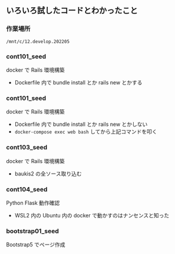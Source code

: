 ## いろいろ試したコードとわかったこと

### 作業場所
```
/mnt/c/12.develop.202205
```

### cont101_seed
docker で Rails 環境構築
- Dockerfile 内で bundle install とか rails new とかする

### cont101_seed
docker で Rails 環境構築
- Dockerfile 内で bundle install とか rails new とかしない
- `docker-compose exec web bash` してから上記コマンドを叩く

### cont103_seed
docker で Rails 環境構築
- baukis2 の全ソース取り込む

### cont104_seed
Python Flask 動作確認
- WSL2 内の Ubuntu 内の docker で動かすのはナンセンスと知った

### bootstrap01_seed
Bootstrap5 でページ作成



